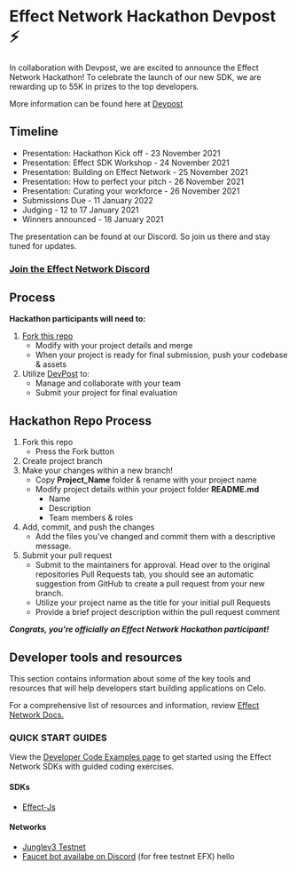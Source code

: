 # Effect Network Hackathon Devpost ⚡

In collaboration with Devpost, we are excited to announce the Effect Network Hackathon! 
To celebrate the launch of our new SDK, we are rewarding up to 55K in prizes to the top developers.

More information can be found here at [Devpost](https://effect-network-hackathon.devpost.com/)

## Timeline

 - Presentation: Hackathon Kick off - 23 November 2021
 - Presentation: Effect SDK Workshop - 24 November 2021
 - Presentation: Building on Effect Network - 25 November 2021
 - Presentation: How to perfect your pitch - 26 November 2021
 - Presentation: Curating your workforce - 26 November 2021
 - Submissions Due - 11 January 2022
 - Judging - 12 to 17 January 2021
 - Winners announced - 18 January 2021

The presentation can be found at our Discord. So join us there and stay tuned for updates.
### [Join the Effect Network Discord](https://discord.gg/bq4teBnH3V)
## Process
**Hackathon participants will need to:**

 1. [Fork this repo](#hackathon-repo-process)
    - Modify with your project details and merge
    - When your project is ready for final submission, push your codebase & assets
  2. Utilize [DevPost](https://effect-network-hackathon.devpost.com) to:
	 - Manage and collaborate with your team
	 - Submit your project for final evaluation

## Hackathon Repo Process

 1. Fork this repo
    - Press the Fork button
 2. Create project branch
 3. Make your changes within a new branch!
	 - Copy **Project_Name** folder & rename with your project name
	 - Modify project details within your project folder **README.md**
		 - Name
		 - Description
		 - Team members & roles
 4. Add, commit, and push the changes
	 - Add the files you've changed and commit them with a descriptive message.
 5. Submit your pull request
    -  Submit to the maintainers for approval. Head over to the original repositories Pull Requests tab, you should see an automatic suggestion from GitHub to create a pull request from your new branch.
    -  Utilize your project name as the title for your initial pull Requests
    -  Provide a brief project description within the pull request comment

***Congrats, you're officially an Effect Network Hackathon participant!***


## Developer tools and resources

This section contains information about some of the key tools and resources that will help developers start building applications on Celo.

For a comprehensive list of resources and information, review [Effect Network Docs.](https://developer.effect.network/)

### QUICK START GUIDES

View the [Developer Code Examples page](https://developer.effect.network/quickstart/) to get started using the Effect Network SDKs with guided coding exercises.

#### SDKs

-   [Effect-Js](https://www.npmjs.com/package/@effectai/effect-js)

#### Networks

-   [Junglev3 Testnet](https://monitor.jungletestnet.io/#home)
-   [Faucet bot availabe on Discord](https://discord.gg/bq4teBnH3V) (for free testnet EFX)
hello
